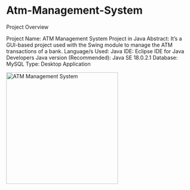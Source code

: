 # Atm-Management-System

Project Overview

Project Name:	ATM Management System Project in Java
Abstract:	It’s a GUI-based project used with the Swing module to manage the ATM transactions of a bank.
Language/s Used:	Java
IDE:	Eclipse IDE for Java Developers
Java version (Recommended):	Java SE 18.0.2.1
Database:	MySQL
Type:	Desktop Application

<img width="299" alt="ATM Management System" src="https://github.com/SamarAhar/Atm-Management-System/assets/123613487/8b17953a-e233-4030-8c2e-23b1b551607a">
